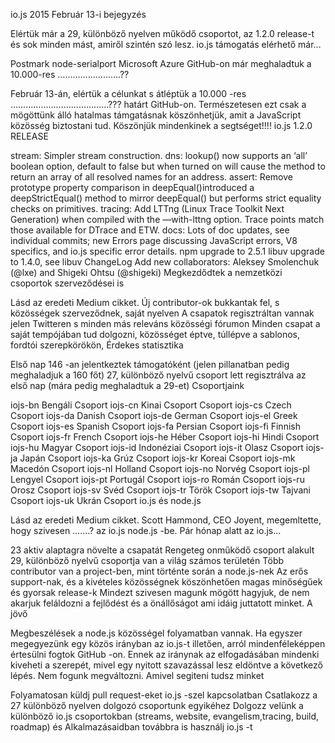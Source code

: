 io.js 2015 Február 13-i bejegyzés

Elértük már a 29, különböző nyelven működő csoportot, az 1.2.0 release-t és sok minden mást, amiről szintén szó lesz.
io.js támogatás elérhető már…

Postmark
node-serialport
Microsoft Azure
GitHub-on már meghaladtuk a 10.000-res …………………….??

Február 13-án, elértük a célunkat s átléptük a 10.000 -res …………………………………??? határt GitHub-on. Természetesen ezt csak a mögöttünk álló hatalmas támgatásnak köszönhetjük, amit a JavaScript közösség biztostani tud. Köszönjük mindenkinek a segtséget!!!!
io.js 1.2.0 RELEASE

stream: Simpler stream construction.
dns: lookup() now supports an ‘all’ boolean option, default to false but when turned on will cause the method to return an array of all resolved names for an address.
assert: Remove prototype property comparison in deepEqual()introduced a deepStrictEqual() method to mirror deepEqual() but performs strict equality checks on primitives.
tracing: Add LTTng (Linux Trace Toolkit Next Generation) when compiled with the —with-lttng option. Trace points match those available for DTrace and ETW.
docs: Lots of doc updates, see individual commits; new Errors page discussing JavaScript errors, V8 specifics, and io.js specific error details.
npm upgrade to 2.5.1
libuv upgrade to 1.4.0, see libuv ChangeLog
Add new collaborators: Aleksey Smolenchuk (@lxe) and Shigeki Ohtsu (@shigeki)
Megkezdődtek a nemzetközi csoportok szerveződései is

Lásd az eredeti Medium cikket.
Új contributor-ok bukkantak fel, s közösségek szerveződnek, saját nyelven
A csapatok regisztráltan vannak jelen Twitteren s minden más releváns közösségi fórumon 
Minden csapat a saját tempójában tud dolgozni, közösséget éptve, túllépve a sablonos, fordtói szerepkörökön,
Érdekes statisztika

Első nap 146 -an jelentkeztek támogatóként (jelen pillanatban pedig meghaladjuk a 160 főt)
27, különböző nyelvű csoport lett regisztrálva az első nap (mára pedig meghaladtuk a 29-et)
Csoportjaink

iojs-bn Bengáli Csoport
iojs-cn Kinai Csoport Csoport
iojs-cs Czech Csoport
iojs-da Danish Csoport
iojs-de German Csoport
iojs-el Greek Csoport
iojs-es Spanish Csoport
iojs-fa Persian Csoport
iojs-fi Finnish Csoport
iojs-fr French Csoport
iojs-he Héber Csoport
iojs-hi Hindi Csoport
iojs-hu Magyar Csoport
iojs-id Indonéziai Csoport
iojs-it Olasz Csoport
iojs-ja Japán Csoport
iojs-ka Grúz Csoport
iojs-kr Koreai Csoport
iojs-mk Macedón Csoport
iojs-nl Holland Csoport
iojs-no Norvég Csoport
iojs-pl Lengyel Csoport
iojs-pt Portugál Csoport
iojs-ro Román Csoport
iojs-ru Orosz Csoport
iojs-sv Svéd Csoport
iojs-tr Török Csoport
iojs-tw Tajvani Csoport
iojs-uk Ukrán Csoport
io.js és node.js

Lásd az eredeti Medium cikket.
Scott Hammond, CEO Joyent, megemltette, hogy szivesen …….? az io.js node.js -be. 
Pár hónap alatt az io.js…

23 aktiv alaptagra növelte a csapatát
Rengeteg onműködő csoport alakult
29, különböző nyelvű csoportja van a világ számos területén
Több contributor van a project-ben, mint történte során a node.js-nek 
Az erős support-nak, és a kivételes közösségnek köszönhetően magas minőségűek és gyorsak release-k 
Mindezt szivesen magunk mögött hagyjuk, de nem akarjuk feláldozni a fejlődést és a önállőságot ami idáig juttatott minket.
A jövő

Megbeszélések a node.js közösségel folyamatban vannak.
Ha egyszer megegyezünk egy közös irányban az io.js-t illetően, arról mindenféleképpen értesülni fogtok GitHub -on. Ennek az iránynak az elfogadásában mindenki kiveheti a szerepét, mivel egy nyitott szavazással lesz eldöntve a következő lépés.
Nem fogunk megváltozni.
Amivel segiteni tudsz minket

Folyamatosan küldj pull request-eket io.js -szel kapcsolatban
Csatlakozz a 27 különböző nyelven dolgozó csoportunk egyikéhez
Dolgozz velünk a különböző io.js csoportokban (streams, website, evangelism,tracing, build, roadmap) és
Alkalmazásaidban továbbra is használj io.js -t 

